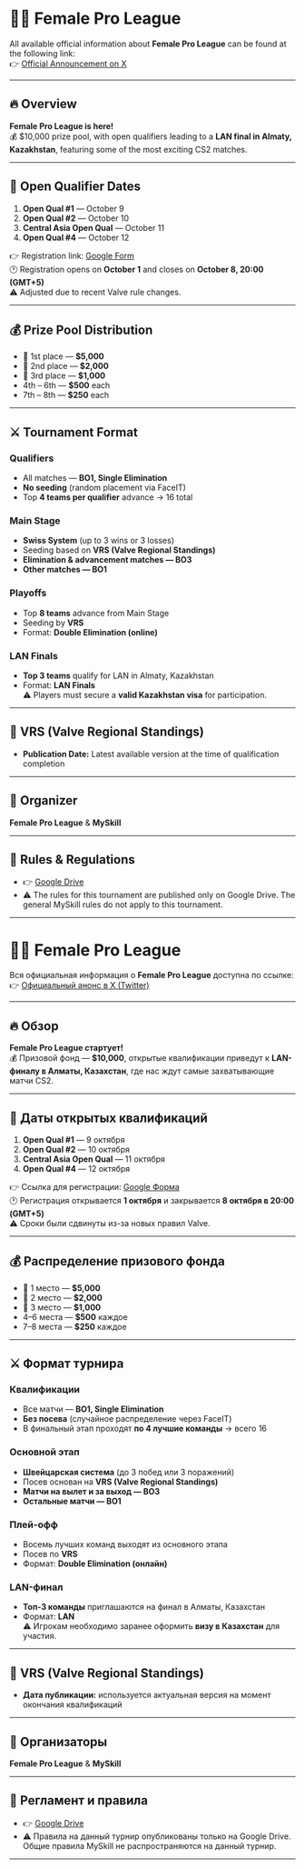 # 👩‍🎮 Female Pro League

All available official information about **Female Pro League** can be found at the following link:  
👉 [Official Announcement on X](https://x.com/fpl_eng/status/1970889736425283830)

---

## 🔥 Overview
**Female Pro League is here!**  
💰 $10,000 prize pool, with open qualifiers leading to a **LAN final in Almaty, Kazakhstan**, featuring some of the most exciting CS2 matches.

---

## 📌 Open Qualifier Dates
1. **Open Qual #1** — October 9  
2. **Open Qual #2** — October 10  
3. **Central Asia Open Qual** — October 11  
4. **Open Qual #4** — October 12  

👉 Registration link: [Google Form](https://forms.gle/GRvYys3QJr4mgtqG6)  
🕐 Registration opens on **October 1** and closes on **October 8, 20:00 (GMT+5)**  
⚠️ Adjusted due to recent Valve rule changes.

---

## 💰 Prize Pool Distribution
- 🥇 1st place — **$5,000**  
- 🥈 2nd place — **$2,000**  
- 🥉 3rd place — **$1,000**  
- 4th – 6th — **$500** each  
- 7th – 8th — **$250** each  

---

## ⚔️ Tournament Format

### Qualifiers
- All matches — **BO1, Single Elimination**  
- **No seeding** (random placement via FaceIT)  
- Top **4 teams per qualifier** advance → 16 total  

### Main Stage
- **Swiss System** (up to 3 wins or 3 losses)  
- Seeding based on **VRS (Valve Regional Standings)**  
- **Elimination & advancement matches — BO3**  
- **Other matches — BO1**  

### Playoffs
- Top **8 teams** advance from Main Stage  
- Seeding by **VRS**  
- Format: **Double Elimination (online)**  

### LAN Finals
- **Top 3 teams** qualify for LAN in Almaty, Kazakhstan  
- Format: **LAN Finals**  
⚠️ Players must secure a **valid Kazakhstan visa** for participation.  

---

## 📌 VRS (Valve Regional Standings)
- **Publication Date:** Latest available version at the time of qualification completion  

---

## 🏢 Organizer
**Female Pro League** & **MySkill**  

---

## 📕 Rules & Regulations
- 👉 [Google Drive](https://drive.google.com/drive/folders/1Q9Y7AnOqAANuP6Vn3-TQYH-AKVxF1D7g)
- ⚠️ The rules for this tournament are published only on Google Drive. The general MySkill rules do not apply to this tournament.

---

# 👩‍🎮 Female Pro League

Вся официальная информация о **Female Pro League** доступна по ссылке:  
👉 [Официальный анонс в X (Twitter)](https://x.com/fpl_eng/status/1970889736425283830)

---

## 🔥 Обзор
**Female Pro League стартует!**  
💰 Призовой фонд — **$10,000**, открытые квалификации приведут к **LAN-финалу в Алматы, Казахстан**, где нас ждут самые захватывающие матчи CS2.

---

## 📌 Даты открытых квалификаций
1. **Open Qual #1** — 9 октября  
2. **Open Qual #2** — 10 октября  
3. **Central Asia Open Qual** — 11 октября  
4. **Open Qual #4** — 12 октября  

👉 Ссылка для регистрации: [Google Форма](https://forms.gle/GRvYys3QJr4mgtqG6)  
🕐 Регистрация открывается **1 октября** и закрывается **8 октября в 20:00 (GMT+5)**  
⚠️ Сроки были сдвинуты из-за новых правил Valve.

---

## 💰 Распределение призового фонда
- 🥇 1 место — **$5,000**  
- 🥈 2 место — **$2,000**  
- 🥉 3 место — **$1,000**  
- 4–6 места — **$500** каждое  
- 7–8 места — **$250** каждое  

---

## ⚔️ Формат турнира

### Квалификации
- Все матчи — **BO1, Single Elimination**  
- **Без посева** (случайное распределение через FaceIT)  
- В финальный этап проходят **по 4 лучшие команды** → всего 16  

### Основной этап
- **Швейцарская система** (до 3 побед или 3 поражений)  
- Посев основан на **VRS (Valve Regional Standings)**  
- **Матчи на вылет и за выход — BO3**  
- **Остальные матчи — BO1**  

### Плей-офф
- Восемь лучших команд выходят из основного этапа  
- Посев по **VRS**  
- Формат: **Double Elimination (онлайн)**  

### LAN-финал
- **Топ-3 команды** приглашаются на финал в Алматы, Казахстан  
- Формат: **LAN**  
⚠️ Игрокам необходимо заранее оформить **визу в Казахстан** для участия.  

---

## 📌 VRS (Valve Regional Standings)
- **Дата публикации:** используется актуальная версия на момент окончания квалификаций  

---

## 🏢 Организаторы
**Female Pro League** & **MySkill**  

---

## 📕 Регламент и правила
- 👉 [Google Drive](https://drive.google.com/drive/folders/1Q9Y7AnOqAANuP6Vn3-TQYH-AKVxF1D7g)
- ⚠️ Правила на данный турнир опубликованы только на Google Drive. Общие правила MySkill не распространяются на данный турнир.

---
